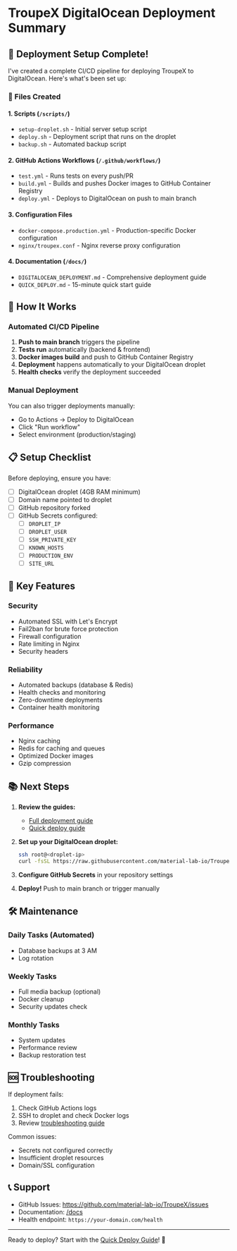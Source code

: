 # TroupeX DigitalOcean Deployment Summary

## 🎉 Deployment Setup Complete!

I've created a complete CI/CD pipeline for deploying TroupeX to DigitalOcean. Here's what's been set up:

### 📁 Files Created

#### 1. **Scripts** (`/scripts/`)
- `setup-droplet.sh` - Initial server setup script
- `deploy.sh` - Deployment script that runs on the droplet
- `backup.sh` - Automated backup script

#### 2. **GitHub Actions Workflows** (`/.github/workflows/`)
- `test.yml` - Runs tests on every push/PR
- `build.yml` - Builds and pushes Docker images to GitHub Container Registry
- `deploy.yml` - Deploys to DigitalOcean on push to main branch

#### 3. **Configuration Files**
- `docker-compose.production.yml` - Production-specific Docker configuration
- `nginx/troupex.conf` - Nginx reverse proxy configuration

#### 4. **Documentation** (`/docs/`)
- `DIGITALOCEAN_DEPLOYMENT.md` - Comprehensive deployment guide
- `QUICK_DEPLOY.md` - 15-minute quick start guide

## 🚀 How It Works

### Automated CI/CD Pipeline

1. **Push to main branch** triggers the pipeline
2. **Tests run** automatically (backend & frontend)
3. **Docker images build** and push to GitHub Container Registry
4. **Deployment** happens automatically to your DigitalOcean droplet
5. **Health checks** verify the deployment succeeded

### Manual Deployment

You can also trigger deployments manually:
- Go to Actions → Deploy to DigitalOcean
- Click "Run workflow"
- Select environment (production/staging)

## 📋 Setup Checklist

Before deploying, ensure you have:

- [ ] DigitalOcean droplet (4GB RAM minimum)
- [ ] Domain name pointed to droplet
- [ ] GitHub repository forked
- [ ] GitHub Secrets configured:
  - [ ] `DROPLET_IP`
  - [ ] `DROPLET_USER`
  - [ ] `SSH_PRIVATE_KEY`
  - [ ] `KNOWN_HOSTS`
  - [ ] `PRODUCTION_ENV`
  - [ ] `SITE_URL`

## 🔧 Key Features

### Security
- Automated SSL with Let's Encrypt
- Fail2ban for brute force protection
- Firewall configuration
- Rate limiting in Nginx
- Security headers

### Reliability
- Automated backups (database & Redis)
- Health checks and monitoring
- Zero-downtime deployments
- Container health monitoring

### Performance
- Nginx caching
- Redis for caching and queues
- Optimized Docker images
- Gzip compression

## 📚 Next Steps

1. **Review the guides:**
   - [Full deployment guide](docs/DIGITALOCEAN_DEPLOYMENT.md)
   - [Quick deploy guide](docs/QUICK_DEPLOY.md)

2. **Set up your DigitalOcean droplet:**
   ```bash
   ssh root@<droplet-ip>
   curl -fsSL https://raw.githubusercontent.com/material-lab-io/TroupeX/main/scripts/setup-droplet.sh | bash
   ```

3. **Configure GitHub Secrets** in your repository settings

4. **Deploy!** Push to main branch or trigger manually

## 🛠️ Maintenance

### Daily Tasks (Automated)
- Database backups at 3 AM
- Log rotation

### Weekly Tasks
- Full media backup (optional)
- Docker cleanup
- Security updates check

### Monthly Tasks
- System updates
- Performance review
- Backup restoration test

## 🆘 Troubleshooting

If deployment fails:
1. Check GitHub Actions logs
2. SSH to droplet and check Docker logs
3. Review [troubleshooting guide](docs/TROUBLESHOOTING.md)

Common issues:
- Secrets not configured correctly
- Insufficient droplet resources
- Domain/SSL configuration

## 📞 Support

- GitHub Issues: https://github.com/material-lab-io/TroupeX/issues
- Documentation: [/docs](docs/)
- Health endpoint: `https://your-domain.com/health`

---

Ready to deploy? Start with the [Quick Deploy Guide](docs/QUICK_DEPLOY.md)! 🚀